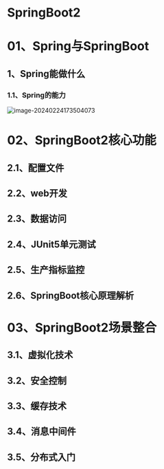 # SpringBoot2

# 01、Spring与SpringBoot

##  1、Spring能做什么

###  1.1、Spring的能力 

![image-20240224173504073](K:\GitHub\notes\SpringBoot\SpringBoot2.assets\image-20240224173504073.png)



# 02、SpringBoot2核心功能

## 2.1、配置文件

## 2.2、web开发

## 2.3、数据访问

## 2.4、JUnit5单元测试

## 2.5、生产指标监控

## 2.6、SpringBoot核心原理解析



# 03、SpringBoot2场景整合

## 3.1、虚拟化技术

## 3.2、安全控制

## 3.3、缓存技术

## 3.4、消息中间件

## 3.5、分布式入门